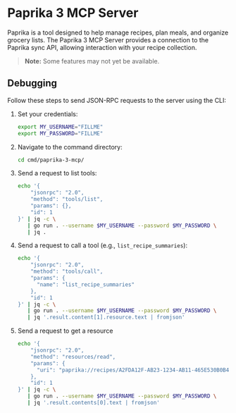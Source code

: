 # Paprika 3 MCP Server

Paprika is a tool designed to help manage recipes, plan meals, and organize grocery lists. The Paprika 3 MCP Server provides a connection to the Paprika sync API, allowing interaction with your recipe collection.

> **Note:** Some features may not yet be available.

## Debugging

Follow these steps to send JSON-RPC requests to the server using the CLI:

1. Set your credentials:
    ```bash
    export MY_USERNAME="FILLME"
    export MY_PASSWORD="FILLME"
    ```

2. Navigate to the command directory:
    ```bash
    cd cmd/paprika-3-mcp/
    ```

3. Send a request to list tools:
    ```bash
    echo '{
        "jsonrpc": "2.0",
        "method": "tools/list",
        "params": {},
        "id": 1
    }' | jq -c \
       | go run . --username $MY_USERNAME --password $MY_PASSWORD \
       | jq .
    ```

4. Send a request to call a tool (e.g., `list_recipe_summaries`):
    ```bash
    echo '{
        "jsonrpc": "2.0",
        "method": "tools/call",
        "params": {
          "name": "list_recipe_summaries"
        },
        "id": 1
    }' | jq -c \
       | go run . --username $MY_USERNAME --password $MY_PASSWORD \
       | jq '.result.content[1].resource.text | fromjson'
    ```

5. Send a request to get a resource
    ```bash
    echo '{
        "jsonrpc": "2.0",
        "method": "resources/read",
        "params": {
          "uri": "paprika://recipes/A2FDA12F-AB23-1234-AB11-465E530B0B42"
        },
        "id": 1
    }' | jq -c \
       | go run . --username $MY_USERNAME --password $MY_PASSWORD \
       | jq '.result.contents[0].text | fromjson'
    ```
